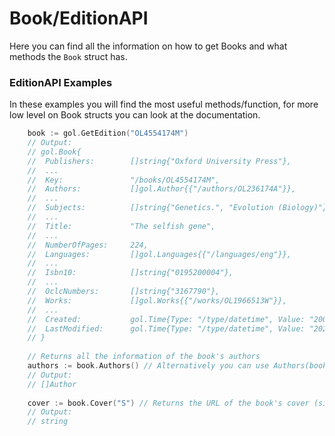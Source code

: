 # Book/EditionAPI
Here you can find all the information on how to get Books and what methods the `Book` struct has.

### EditionAPI Examples
In these examples you will find the most useful methods/function, for more low level on Book structs you can look at the documentation.

```go
    book := gol.GetEdition("OL4554174M")
    // Output:
    // gol.Book{
    //  Publishers:        []string{"Oxford University Press"},
    //  ...
    //	Key:               "/books/OL4554174M",
    //	Authors:           []gol.Author{{"/authors/OL236174A"}},
    //  ...
    //	Subjects:          []string{"Genetics.", "Evolution (Biology)"},
    //  ...
    //	Title:             "The selfish gene",
    //  ...
    //	NumberOfPages:     224,
    //	Languages:         []gol.Languages{{"/languages/eng"}},
    //	...
    //	Isbn10:            []string{"0195200004"},
    //  ...
    //	OclcNumbers:       []string{"3167790"},
    //	Works:             []gol.Works{{"/works/OL1966513W"}},
    //  ...
    //	Created:           gol.Time{Type: "/type/datetime", Value: "2008-04-01T03:28:50.625462"},
    //	LastModified:      gol.Time{Type: "/type/datetime", Value: "2021-03-03T05:21:06.382367"},
    // }
    
    // Returns all the information of the book's authors
    authors := book.Authors() // Alternatively you can use Authors(book)
    // Output:
    // []Author
    
    cover := book.Cover("S") // Returns the URL of the book's cover (size Small)
    // Output:
    // string
```